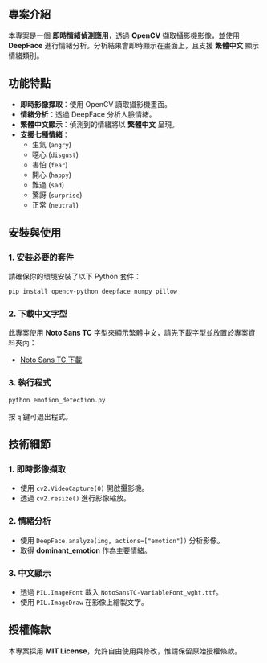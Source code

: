 ## 專案介紹
本專案是一個 **即時情緒偵測應用**，透過 **OpenCV** 擷取攝影機影像，並使用 **DeepFace** 進行情緒分析。分析結果會即時顯示在畫面上，且支援 **繁體中文** 顯示情緒類別。

## 功能特點
- **即時影像擷取**：使用 OpenCV 讀取攝影機畫面。
- **情緒分析**：透過 DeepFace 分析人臉情緒。
- **繁體中文顯示**：偵測到的情緒將以 **繁體中文** 呈現。
- **支援七種情緒**：
  - 生氣 (`angry`)
  - 噁心 (`disgust`)
  - 害怕 (`fear`)
  - 開心 (`happy`)
  - 難過 (`sad`)
  - 驚訝 (`surprise`)
  - 正常 (`neutral`)

## 安裝與使用
### 1. 安裝必要的套件
請確保你的環境安裝了以下 Python 套件：
```bash
pip install opencv-python deepface numpy pillow
```

### 2. 下載中文字型
此專案使用 **Noto Sans TC** 字型來顯示繁體中文，請先下載字型並放置於專案資料夾內：
- [Noto Sans TC 下載](https://fonts.google.com/noto/specimen/Noto+Sans+TC)

### 3. 執行程式
```bash
python emotion_detection.py
```

按 `q` 鍵可退出程式。

## 技術細節
### 1. **即時影像擷取**
- 使用 `cv2.VideoCapture(0)` 開啟攝影機。
- 透過 `cv2.resize()` 進行影像縮放。

### 2. **情緒分析**
- 使用 `DeepFace.analyze(img, actions=["emotion"])` 分析影像。
- 取得 **dominant_emotion** 作為主要情緒。

### 3. **中文顯示**
- 透過 `PIL.ImageFont` 載入 `NotoSansTC-VariableFont_wght.ttf`。
- 使用 `PIL.ImageDraw` 在影像上繪製文字。

## 授權條款
本專案採用 **MIT License**，允許自由使用與修改，惟請保留原始授權條款。
